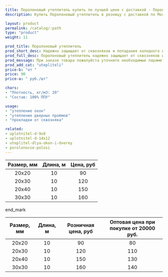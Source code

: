 ```yaml
---
title: Поролоновый утеплитель купить по лучшей цене с доставкой - Поролоныч
description: Купить Поролоновый утеплитель в розницу с доставкой по Москве в интернет-магазине Поролоныча.

layout: product
permalink: /catalog/:path
type: "product"
weight: 11

prod_title: Поролоновый утеплитель
prod_short_desc: Надежно защищает от сквозняков и попадания холодного воздуха в помещение. Используется для утепления дверей и окон.
prod_full_desc: Поролоновый утеплитель надежно защищает от сквозняков и попадания холодного воздуха в помещение. Используется для утепления дверей и окон.
prod_message: При заказе товара пожалуйста уточните необходимые параметры (размер и количество).
prod_add_cat: "utepliteli"
price-b: "от "
price: 90
price-a: " руб./шт"

chars:
- "Плотность, кг/м3: 20"
- "Состав: 100% ППУ"

usage:
- "утепление окон"
- "утепление дверных проёмов"
- "прокладки от сквозняка"

related:
- uplotnitel-d-9x8
- uplotnitel-d-14x12
- uteplitel-dlya-okon-i-dverey
- porolonovie-polosi
---
```

| Размер, мм | Длина, м | Цена, руб
|:-----------:|:---------------:|:-------:|
|20х20|10|90
|20х30|10|120
|20х40|10|150
|30х30|10|160

end_mark

| Размер, мм | Длина, м | Розничная цена, руб | Оптовая цена при покупке от 20000 руб. |
|:-----------:|:---------------:|:---------------------------:|:-----------------------------------------:|
|20х20|10|90|80|
|20х30|10|120|110|
|20х40|10|150|130|
|30х30|10|160|140|
